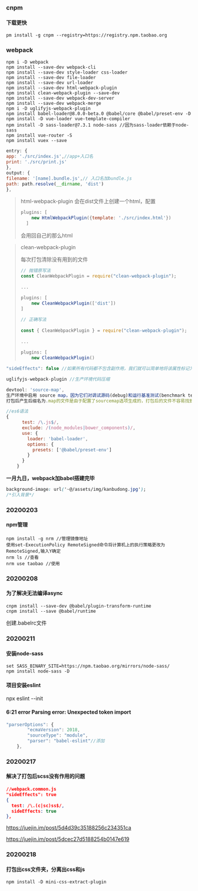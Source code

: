 ### cnpm

#### 下载更快

```shell
pm install -g cnpm --registry=https://registry.npm.taobao.org
```



### webpack

```shell
npm i -D webpack
npm install --save-dev webpack-cli
npm install --save-dev style-loader css-loader
npm install --save-dev file-loader
npm install --save-dev url-loader
npm install --save-dev html-webpack-plugin
npm install clean-webpack-plugin --save-dev
npm install --save-dev webpack-dev-server
npm install --save-dev webpack-merge
npm i -D uglifyjs-webpack-plugin
npm install babel-loader@8.0.0-beta.0 @babel/core @babel/preset-env -D
npm install -D vue-loader vue-template-compiler
npm install -D sass-loader@7.3.1 node-sass //因为sass-loader依赖于node-sass
npm install vue-router -S
npm install vuex --save
```

```js
entry: {
app: './src/index.js',//app+入口名
print: './src/print.js'
},
output: {
filename: '[name].bundle.js',// 入口名加bundle.js
path: path.resolve(__dirname, 'dist')
},
```



> html-webpack-plugin 会在dist文件上创建一个html，配置
>
> ```js
> plugins: [
>     new HtmlWebpackPlugin({template: './src/index.html'})
>   ]
> ```
>
> 会用回自己的那么html

> clean-webpack-plugin
>
> 每次打包清除没有用到的文件
>
> ```js
> // 抛错原写法
> const CleanWebpackPlugin = require("clean-webpack-plugin");
>  
> ...
>  
> plugins: [
>     new CleanWebpackPlugin(['dist'])
> ]
> 
> // 正确写法
>  
> const { CleanWebpackPlugin } = require("clean-webpack-plugin");
>  
> ...
>  
> plugins: [
>     new CleanWebpackPlugin()
> 
> ```
>
> 

```js
"sideEffects": false //如果所有代码都不包含副作用，我们就可以简单地将该属性标记为 false，来告知 webpack，它可以安全地删除未用到的 export 导出。
```

```js
uglifyjs-webpack-plugin //生产环境代码压缩
```

```js
devtool: 'source-map',
生产环境中启用 source map，因为它们对调试源码(debug)和运行基准测试(benchmark tests)很有帮助
打包后产生后缀名为.map的文件是由于配置了sourcemap选项生成的，打包后的文件不容易找到出bug对应的源代码的位置，sourcemap就是来帮我们解决这个问题的，有了map就可以像未压缩的代码一样，准确的输出是哪一行哪一列有错
```

```js
//es6语法
{
      test: /\.js$/,
      exclude: /(node_modules|bower_components)/,
      use: {
        loader: 'babel-loader',
        options: {
          presets: ['@babel/preset-env']
        }
      }
    }
```

**一月九日，webpack加babel搭建完毕**

```css
background-image: url('~@/assets/img/kanbudong.jpg');
/*引入背景*/
```

### 20200203

#### npm管理

```shell
npm install -g nrm //管理镜像地址
使用set-ExecutionPolicy RemoteSigned命令将计算机上的执行策略更改为 RemoteSigned,输入Y确定
nrm ls //查看
nrm use taobao //使用
```

### 20200208

#### 为了解决无法编译async

```shell
cnpm install --save-dev @babel/plugin-transform-runtime
cnpm install --save @babel/runtime
```

创建.babelrc文件

### 20200211

#### 安装node-sass

```shell
set SASS_BINARY_SITE=https://npm.taobao.org/mirrors/node-sass/
npm install node-sass -D
```

#### 项目安装eslint

npx eslint --init

#### 6:21  error  Parsing error: Unexpected token import

```js
"parserOptions": {
        "ecmaVersion": 2018,
        "sourceType": "module",
        "parser": "babel-eslint"//添加
    },
```

### 20200217

#### 解决了打包后scss没有作用的问题

```json
//webpack.common.js
"sideEffects": true
{
  test: /\.(c|sc)ss$/,
  sideEffects: true
},
```

https://juejin.im/post/5d4d39c35188256c234351ca

https://juejin.im/post/5dcec27d5188254b0147e619

### 20200218

#### 打包出css文件夹，分离出css和js

```shell
npm install -D mini-css-extract-plugin
```

